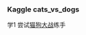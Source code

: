 ### Kaggle cats_vs_dogs

学1 尝试[猫狗大战](https://www.kaggle.com/c/dogs-vs-cats-redux-kernels-edition)练手
